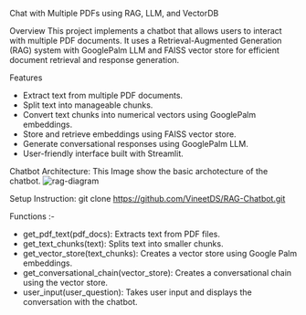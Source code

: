 Chat with Multiple PDFs using RAG, LLM, and VectorDB

Overview
This project implements a chatbot that allows users to interact with multiple PDF documents. It uses a Retrieval-Augmented Generation (RAG) system with GooglePalm LLM and FAISS vector store for efficient document retrieval and response generation.

Features
- Extract text from multiple PDF documents.
- Split text into manageable chunks.
- Convert text chunks into numerical vectors using GooglePalm embeddings.
- Store and retrieve embeddings using FAISS vector store.
- Generate conversational responses using GooglePalm LLM.
- User-friendly interface built with Streamlit.


Chatbot Architecture:
This Image show the basic archotecture of the chatbot.
![rag-diagram](https://github.com/VineetDS/RAG-Chatbot/assets/98698202/f1177d7c-0d59-40ea-9a6e-cec531a1dff5)

Setup Instruction:
git clone https://github.com/VineetDS/RAG-Chatbot.git


Functions :-
- get_pdf_text(pdf_docs): Extracts text from PDF files.
- get_text_chunks(text): Splits text into smaller chunks.
- get_vector_store(text_chunks): Creates a vector store using Google Palm embeddings.
- get_conversational_chain(vector_store): Creates a conversational chain using the vector store.
- user_input(user_question): Takes user input and displays the conversation with the chatbot.



